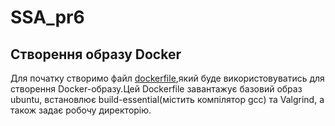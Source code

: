# SSA_pr6

## Створення образу Docker
Для початку створимо файл [dockerfile](dockerfile),який буде використовуватись для створення Docker-образу.Цей Dockerfile завантажує базовий образ ubuntu, встановлює build-essential(містить компілятор gcc) та Valgrind, а також задає робочу директорію.

